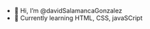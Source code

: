 - 👋 Hi, I’m @davidSalamancaGonzalez
- 🌱 Currently learning HTML, CSS, javaSCript


<!---
davidSalamancaGonzalez/davidSalamancaGonzalez is a ✨ special ✨ repository because its `README.md` (this file) appears on your GitHub profile.
You can click the Preview link to take a look at your changes.
--->

